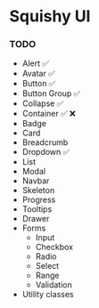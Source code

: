 # Squishy UI

### TODO

- Alert ✅
- Avatar ✅
- Button ✅
- Button Group ✅
- Collapse ✅
- Container ✅ ❌
- Badge
- Card
- Breadcrumb
- Dropdown ✅
- List
- Modal
- Navbar
- Skeleton
- Progress
- Tooltips
- Drawer
- Forms
  - Input
  - Checkbox
  - Radio
  - Select
  - Range
  - Validation
- Utility classes
